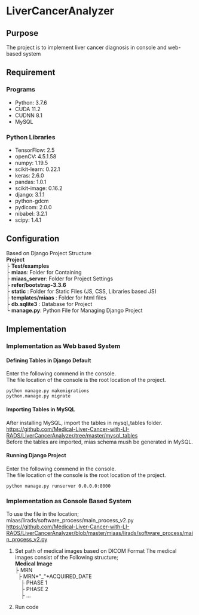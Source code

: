# LiverCancerAnalyzer
## Purpose 
 The project is to implement liver cancer diagnosis in console and web-based system  
 

## Requirement
### Programs  
 - Python: 3.7.6  
 - CUDA 11.2  
 - CUDNN 8.1  
 - MySQL  
### Python Libraries
 - TensorFlow: 2.5  
 - openCV: 4.5.1.58  
 - numpy: 1.19.5  
 - scikit-learn: 0.22.1   
 - keras: 2.6.0 
 - pandas: 1.0.1  
 - scikit-image: 0.16.2  
 - django: 3.1.1  
 - python-gdcm
 - pydicom: 2.0.0  
 - nibabel: 3.2.1
 - scipy: 1.4.1


## Configuration
Based on Django Project Structure  
**Project**  
  ├ **Test/examples**  
  ├ **miaas**: Folder for Containing  
  ├ **miaas_server**: Folder for Project Settings   
  ├ **refer/bootstrap-3.3.6**    
  ├ **static** : Folder for Static Files (JS, CSS, Libraries based JS)   
  ├ **templates/miaas** : Folder for html files  
  ├ **db.sqlite3** : Database for Project  
  └ **manage.py**: Python File for Managing Django Project   
  
  
## Implementation
### Implementation as Web based System  
#### Defining Tables in Django Default   
Enter the following commend in the console.  
The file location of the console is the root location of the project.  
```
python manage.py makemigrations
python.manage.py migrate
```
#### Importing Tables in MySQL 
After installing MySQL, import the tables in mysql_tables folder.  
https://github.com/Medical-Liver-Cancer-with-LI-RADS/LiverCancerAnalyzer/tree/master/mysql_tables  
Before the tables are imported, mias schema mush be generated in MySQL.  


#### Running Django Project
Enter the following commend in the console.  
The file location of the console is the root location of the project.  
```
python manage.py runserver 0.0.0.0:8000
```

### Implementation as Console Based System  
To use the file in the location; miaas/lirads/software_process/main_process_v2.py  
https://github.com/Medical-Liver-Cancer-with-LI-RADS/LiverCancerAnalyzer/blob/master/miaas/lirads/software_process/main_process_v2.py   
1. Set path of medical images based on DICOM Format
    The medical images consist of the Following structure;  
    **Medical Image**  
    ├ MRN  
    &nbsp;&nbsp;├ MRN+"_"+ACQUIRED_DATE  
    &nbsp;&nbsp;&nbsp;&nbsp;├ PHASE 1  
    &nbsp;&nbsp;&nbsp;&nbsp;├ PHASE 2  
    &nbsp;&nbsp;&nbsp;&nbsp;├ ...  
            
2. Run code 
